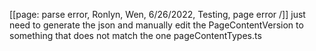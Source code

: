 [[page: parse error, Ronlyn, Wen, 6/26/2022, Testing, page error /]]
just need to generate the json and manually edit the PageContentVersion to something that does not match the one pageContentTypes.ts